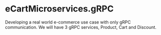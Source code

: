 # eCartMicroservices.gRPC
Developing a real world e-commerce use case with only gRPC communication. We will have 3 gRPC services, Product, Cart and Discount.
